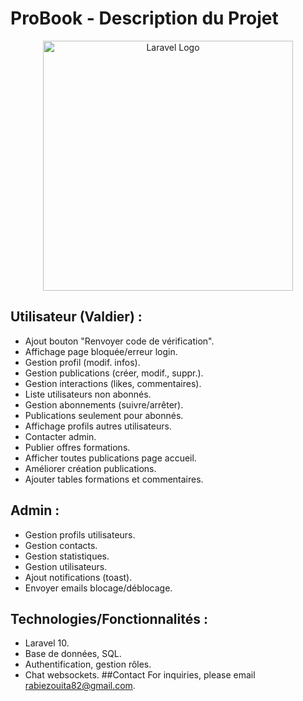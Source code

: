 # ProBook - Description du Projet

<p align="center">
  <a href="https://laravel.com" target="_blank">
    <img src="https://raw.githubusercontent.com/laravel/art/master/logo-lockup/5%20SVG/2%20CMYK/1%20Full%20Color/laravel-logolockup-cmyk-red.svg"
      width="400" alt="Laravel Logo">
  </a>
</p>

## Utilisateur (Valdier) :

- Ajout bouton "Renvoyer code de vérification".
- Affichage page bloquée/erreur login.
- Gestion profil (modif. infos).
- Gestion publications (créer, modif., suppr.).
- Gestion interactions (likes, commentaires).
- Liste utilisateurs non abonnés.
- Gestion abonnements (suivre/arrêter).
- Publications seulement pour abonnés.
- Affichage profils autres utilisateurs.
- Contacter admin.
- Publier offres formations.
- Afficher toutes publications page accueil.
- Améliorer création publications.
- Ajouter tables formations et commentaires.

## Admin :

- Gestion profils utilisateurs.
- Gestion contacts.
- Gestion statistiques.
- Gestion utilisateurs.
- Ajout notifications (toast).
- Envoyer emails blocage/déblocage.

## Technologies/Fonctionnalités :

- Laravel 10.
- Base de données, SQL.
- Authentification, gestion rôles.
- Chat websockets.
##Contact
For inquiries, please email rabiezouita82@gmail.com.
